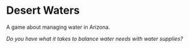 # Desert Waters
A game about managing water in Arizona.

*Do you have what it takes to balance water needs with water supplies?*
